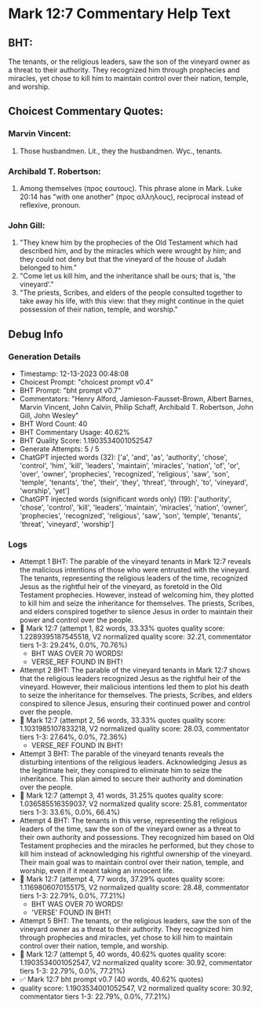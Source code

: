 # Mark 12:7 Commentary Help Text

## BHT:
The tenants, or the religious leaders, saw the son of the vineyard owner as a threat to their authority. They recognized him through prophecies and miracles, yet chose to kill him to maintain control over their nation, temple, and worship.

## Choicest Commentary Quotes:
### Marvin Vincent:
1. Those husbandmen. Lit., they the husbandmen. Wyc., tenants.


### Archibald T. Robertson:
1.  Among themselves (προς εαυτους). This phrase alone in Mark. Luke 20:14 has "with one another" (προς αλληλους), reciprocal instead of reflexive, pronoun. 


### John Gill:
1. "They knew him by the prophecies of the Old Testament which had described him, and by the miracles which were wrought by him; and they could not deny but that the vineyard of the house of Judah belonged to him." 
2. "Come let us kill him, and the inheritance shall be ours; that is, 'the vineyard'." 
3. "The priests, Scribes, and elders of the people consulted together to take away his life, with this view: that they might continue in the quiet possession of their nation, temple, and worship."


## Debug Info
### Generation Details
- Timestamp: 12-13-2023 00:48:08
- Choicest Prompt: "choicest prompt v0.4"
- BHT Prompt: "bht prompt v0.7"
- Commentators: "Henry Alford, Jamieson-Fausset-Brown, Albert Barnes, Marvin Vincent, John Calvin, Philip Schaff, Archibald T. Robertson, John Gill, John Wesley"
- BHT Word Count: 40
- BHT Commentary Usage: 40.62%
- BHT Quality Score: 1.1903534001052547
- Generate Attempts: 5 / 5
- ChatGPT injected words (32):
	['a', 'and', 'as', 'authority', 'chose', 'control', 'him', 'kill', 'leaders', 'maintain', 'miracles', 'nation', 'of', 'or', 'over', 'owner', 'prophecies', 'recognized', 'religious', 'saw', 'son', 'temple', 'tenants', 'the', 'their', 'they', 'threat', 'through', 'to', 'vineyard', 'worship', 'yet']
- ChatGPT injected words (significant words only) (19):
	['authority', 'chose', 'control', 'kill', 'leaders', 'maintain', 'miracles', 'nation', 'owner', 'prophecies', 'recognized', 'religious', 'saw', 'son', 'temple', 'tenants', 'threat', 'vineyard', 'worship']

### Logs
- Attempt 1 BHT: The parable of the vineyard tenants in Mark 12:7 reveals the malicious intentions of those who were entrusted with the vineyard. The tenants, representing the religious leaders of the time, recognized Jesus as the rightful heir of the vineyard, as foretold in the Old Testament prophecies. However, instead of welcoming him, they plotted to kill him and seize the inheritance for themselves. The priests, Scribes, and elders conspired together to silence Jesus in order to maintain their power and control over the people.
- 🔄 Mark 12:7 (attempt 1, 82 words, 33.33% quotes quality score: 1.2289395187545518, V2 normalized quality score: 32.21, commentator tiers 1-3: 29.24%, 0.0%, 70.76%) 
	- BHT WAS OVER 70 WORDS! 
	- VERSE_REF FOUND IN BHT!
- Attempt 2 BHT: The parable of the vineyard tenants in Mark 12:7 shows that the religious leaders recognized Jesus as the rightful heir of the vineyard. However, their malicious intentions led them to plot his death to seize the inheritance for themselves. The priests, Scribes, and elders conspired to silence Jesus, ensuring their continued power and control over the people.
- 🔄 Mark 12:7 (attempt 2, 56 words, 33.33% quotes quality score: 1.1031985107833218, V2 normalized quality score: 28.03, commentator tiers 1-3: 27.64%, 0.0%, 72.36%) 
	- VERSE_REF FOUND IN BHT!
- Attempt 3 BHT: The parable of the vineyard tenants reveals the disturbing intentions of the religious leaders. Acknowledging Jesus as the legitimate heir, they conspired to eliminate him to seize the inheritance. This plan aimed to secure their authority and domination over the people.
- 🔄 Mark 12:7 (attempt 3, 41 words, 31.25% quotes quality score: 1.036585516359037, V2 normalized quality score: 25.81, commentator tiers 1-3: 33.6%, 0.0%, 66.4%)
- Attempt 4 BHT: The tenants in this verse, representing the religious leaders of the time, saw the son of the vineyard owner as a threat to their own authority and possessions. They recognized him based on Old Testament prophecies and the miracles he performed, but they chose to kill him instead of acknowledging his rightful ownership of the vineyard. Their main goal was to maintain control over their nation, temple, and worship, even if it meant taking an innocent life.
- 🔄 Mark 12:7 (attempt 4, 77 words, 37.29% quotes quality score: 1.1169806070155175, V2 normalized quality score: 28.48, commentator tiers 1-3: 22.79%, 0.0%, 77.21%) 
	- BHT WAS OVER 70 WORDS! 
	- 'VERSE' FOUND IN BHT!
- Attempt 5 BHT: The tenants, or the religious leaders, saw the son of the vineyard owner as a threat to their authority. They recognized him through prophecies and miracles, yet chose to kill him to maintain control over their nation, temple, and worship.
- 🔄 Mark 12:7 (attempt 5, 40 words, 40.62% quotes quality score: 1.1903534001052547, V2 normalized quality score: 30.92, commentator tiers 1-3: 22.79%, 0.0%, 77.21%)
- ✅ Mark 12:7 bht prompt v0.7 (40 words, 40.62% quotes)
- quality score: 1.1903534001052547, V2 normalized quality score: 30.92, commentator tiers 1-3: 22.79%, 0.0%, 77.21%)